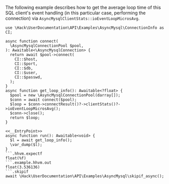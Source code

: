 The following example describes how to get the average loop time of this SQL client's event handling (in this particular case, performing the connection) via `AsyncMysqlClientStats::ioEventLoopMicrosAvg`.

```basic-usage.hack
use \Hack\UserDocumentation\API\Examples\AsyncMysql\ConnectionInfo as CI;

async function connect(
  \AsyncMysqlConnectionPool $pool,
): Awaitable<\AsyncMysqlConnection> {
  return await $pool->connect(
    CI::$host,
    CI::$port,
    CI::$db,
    CI::$user,
    CI::$passwd,
  );
}
async function get_loop_info(): Awaitable<?float> {
  $pool = new \AsyncMysqlConnectionPool(darray[]);
  $conn = await connect($pool);
  $loop = $conn->connectResult()?->clientStats()?->ioEventLoopMicrosAvg();
  $conn->close();
  return $loop;
}

<<__EntryPoint>>
async function run(): Awaitable<void> {
  $l = await get_loop_info();
  \var_dump($l);
}
```.hhvm.expectf
float(%f)
```.example.hhvm.out
float(3.536136)
```.skipif
await \Hack\UserDocumentation\API\Examples\AsyncMysql\skipif_async();
```
